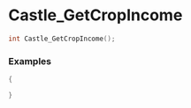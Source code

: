 # Castle_GetCropIncome

```cpp - C++
int Castle_GetCropIncome();
```

### Examples
```cpp - C++
{

}
```
